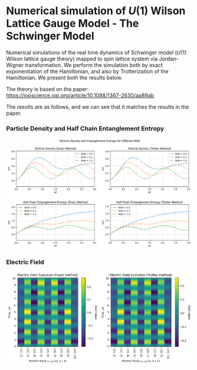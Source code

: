 # Numerical simulation of $U(1)$ Wilson Lattice Gauge Model - The Schwinger Model

Numerical simulations of the real time dynamics of Schwinger model ($U(1)$ Wilson lattice gauge theory) mapped to spin lattice system via Jordan-Wigner transformation. We perform the simulation both by exact exponentiation of the Hamiltonian, and also by Trotterization of the Hamiltonian. We present both the results below.

The theory is based on the paper: https://iopscience.iop.org/article/10.1088/1367-2630/aa89ab

The results are as follows, and we can see that it matches the results in the paper.

### Particle Density and Half Chain Entanglement Entropy
![nu_and_s](nu_and_s.png)

### Electric Field
![elec_field](elec_field.png)

